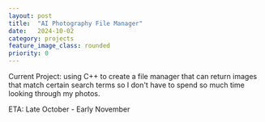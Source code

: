```yaml
---
layout: post
title:  "AI Photography File Manager"
date:   2024-10-02
category: projects
feature_image_class: rounded
priority: 0
---
```


Current Project: using C++ to create a file manager that can return images that match certain search terms so I don't have to spend so much time looking through my photos.

ETA: Late October - Early November